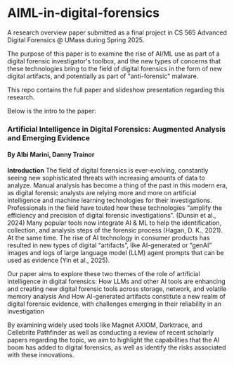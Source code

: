 # AIML-in-digital-forensics
A research overview paper submitted as a final project in CS 565 Advanced Digital Forensics @ UMass during Spring 2025.

The purpose of this paper is to examine the rise of AI/ML use as part of a digital forensic investigator's toolbox, and the new types of concerns that these technologies bring to the field of digital forensics in the form of new digital artifacts, and potentially as part of "anti-forensic" malware.

This repo contains the full paper and slideshow presentation regarding this research.

Below is the intro to the paper:

### Artificial Intelligence in Digital Forensics: Augmented Analysis and Emerging Evidence
#### By Albi Marini, Danny Trainor

**Introduction**
The field of digital forensics is ever-evolving, constantly seeing new sophisticated threats with increasing amounts of data to analyze. Manual analysis has become a thing of the past in this modern era, as digital forensic analysts are relying more and more on artificial intelligence and machine learning technologies for their investigations. Professionals in the field have touted how these technologies “amplify the efficiency and precision of digital forensic investigations”. (Dunsin et al., 2024) Many popular tools now integrate AI & ML to help the identification, collection, and analysis steps of the forensic process (Hagan, D. K., 2021). At the same time. The rise of AI technology in consumer products has resulted in new types of digital “artifacts”, like AI-generated or “genAI” images and logs of large language model (LLM) agent prompts that can be used as evidence (Yin et al., 2025).

Our paper aims to explore these two themes of the role of artificial intelligence in digital forensics:
How LLMs and other AI tools are enhancing and creating new digital forensic tools across storage, network, and volatile memory analysis
And
How AI-generated artifacts constitute a new realm of digital forensic evidence, with challenges emerging in their reliability in an investigation

By examining widely used tools like Magnet AXIOM, Darktrace, and Cellebrite Pathfinder as well as conducting a review of recent scholarly papers regarding the topic, we aim to highlight the capabilities that the AI boom has added to digital forensics, as well as identify the risks associated with these innovations.
